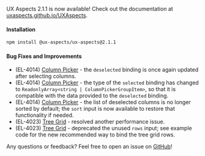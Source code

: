 UX Aspects 2.1.1 is now available! Check out the documentation at [uxaspects.github.io/UXAspects](https://uxaspects.github.io/UXAspects).

#### Installation
```bash
npm install @ux-aspects/ux-aspects@2.1.1
```

#### Bug Fixes and Improvements
* (EL-4014) [Column Picker](https://uxaspects.github.io/UXAspects/#/components/tables#column-picker) - the `deselected` binding is once again updated after selecting columns.
* (EL-4014) [Column Picker](https://uxaspects.github.io/UXAspects/#/components/tables#column-picker) - the type of the `selected` binding has changed to `ReadonlyArray<string | ColumnPickerGroupItem>`, so that it is compatible with the data provided to the `deselected` binding.
* (EL-4014) [Column Picker](https://uxaspects.github.io/UXAspects/#/components/tables#column-picker) - the list of deselected columns is no longer sorted by default; the `sort` input is now available to restore that functionality if needed.
* (EL-4023) [Tree Grid](https://uxaspects.github.io/UXAspects/#/components/tree-view#tree-grid) - resolved another performance issue.
* (EL-4023) [Tree Grid](https://uxaspects.github.io/UXAspects/#/components/tree-view#tree-grid) - deprecated the unused `rows` input; see example code for the new recommended way to bind the tree grid rows.

Any questions or feedback? Feel free to open an issue on [GitHub](https://github.com/UXAspects/UXAspects/issues)!
